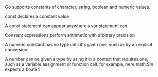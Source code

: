 Go supports constants of character, string, boolean and numeric values.

const declares a constant value

A const statement can appear anywhere a var statement can

Constant expressions perform arithmetic with arbitrary precision

A numeric constant has no type until it's given one, such as by an explicit conversion

A number can be given a type by using it in a context that requires one, such as a variable assignment or function call. for example, here math.Sin expects a float64

